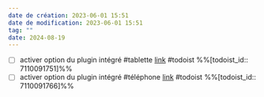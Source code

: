 ```yaml
---
date de création: 2023-06-01 15:51
date de modification: 2023-06-01 15:51
tag: ""
date: 2024-08-19
---
```

- [ ] activer option du plugin intégré #tablette  [link](https://todoist.com/showTask?id=7110091751) #todoist %%[todoist_id:: 7110091751]%%
- [ ] activer option du plugin intégré #téléphone  [link](https://todoist.com/showTask?id=7110091766) #todoist %%[todoist_id:: 7110091766]%%